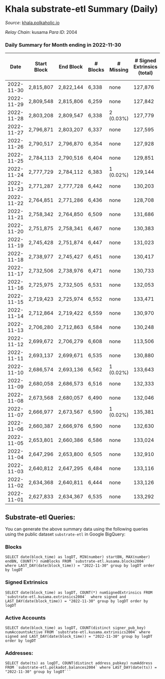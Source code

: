 # Khala substrate-etl Summary (Daily)

_Source_: [khala.polkaholic.io](https://khala.polkaholic.io)

*Relay Chain*: kusama
*Para ID*: 2004



### Daily Summary for Month ending in 2022-11-30


| Date | Start Block | End Block | # Blocks | # Missing | # Signed Extrinsics (total) | # Active Accounts | # Addresses with Balances | # Events | # Transfers | # XCM Transfers In | # XCM Transfers Out |
| ---- | ----------- | --------- | -------- | --------- | --------------------------- | ----------------- | ------------------------- | -------- | ----------- | ------------------ | ------------------- |
| 2022-11-30 | 2,815,807 | 2,822,144 | 6,338 | none  | 127,876 | 1,960 | 19,481 | 1,705,174 | 3,577 ($539,123.23) | 7 ($2,863.97) |   |
| 2022-11-29 | 2,809,548 | 2,815,806 | 6,259 | none  | 127,842 | 2,031 | 19,461 | 1,699,055 | 3,354 ($298,862.63) | 7 ($36.21) |   |
| 2022-11-28 | 2,803,208 | 2,809,547 | 6,338 | 2 (0.03%) | 127,779 | 1,895 | 19,611 | 1,695,777 | 3,272 ($557,901.47) | 6 ($329.02) |   |
| 2022-11-27 | 2,796,871 | 2,803,207 | 6,337 | none  | 127,595 | 1,807 | 19,594 | 1,699,096 | 3,147 ($162,066.65) | 6 ($198.02) |   |
| 2022-11-26 | 2,790,517 | 2,796,870 | 6,354 | none  | 127,928 | 1,790 | 19,585 | 1,701,703 | 2,946 ($275,849.76) | 4 ($199.92) |   |
| 2022-11-25 | 2,784,113 | 2,790,516 | 6,404 | none  | 129,851 | 1,868 |  | 1,722,769 | 3,224 ($189,122.37) | 3 ($15.85) |   |
| 2022-11-24 | 2,777,729 | 2,784,112 | 6,383 | 1 (0.02%) | 129,144 | 1,801 | 19,543 | 1,719,381 | 3,102 ($302,742.19) | 11 ($758.58) |   |
| 2022-11-23 | 2,771,287 | 2,777,728 | 6,442 | none  | 130,203 | 1,819 | 19,508 | 1,736,225 | 3,162 ($546,402.29) | 5 ($150.58) |   |
| 2022-11-22 | 2,764,851 | 2,771,286 | 6,436 | none  | 128,708 | 1,846 |  | 1,713,145 | 3,308 ($317,515.26) | 12 ($863.65) |   |
| 2022-11-21 | 2,758,342 | 2,764,850 | 6,509 | none  | 131,686 | 1,942 |  | 1,753,307 | 3,783 ($608,728.22) | 8 ($159.94) |   |
| 2022-11-20 | 2,751,875 | 2,758,341 | 6,467 | none  | 130,383 | 1,890 |  | 1,737,111 | 3,307 ($362,791.60) | 9 ($709.33) |   |
| 2022-11-19 | 2,745,428 | 2,751,874 | 6,447 | none  | 131,023 | 1,851 |  | 1,745,266 | 3,399 ($256,819.17) | 6 ($207.20) |   |
| 2022-11-18 | 2,738,977 | 2,745,427 | 6,451 | none  | 130,417 | 1,975 |  | 1,734,966 | 3,541 ($778,026.45) | 6 ($368.72) |   |
| 2022-11-17 | 2,732,506 | 2,738,976 | 6,471 | none  | 130,733 | 1,904 | 19,367 | 1,742,170 | 3,566 ($455,347.58) | 12 ($827.67) |   |
| 2022-11-16 | 2,725,975 | 2,732,505 | 6,531 | none  | 132,053 | 1,897 |  | 1,754,081 | 3,430 ($187,822.96) | 5 ($88.21) |   |
| 2022-11-15 | 2,719,423 | 2,725,974 | 6,552 | none  | 133,471 | 1,941 | 19,306 | 1,767,779 | 3,765 ($562,117.63) | 10 ($503.17) |   |
| 2022-11-14 | 2,712,864 | 2,719,422 | 6,559 | none  | 130,970 | 2,065 |  | 1,734,963 | 5,005 ($569,584.90) | 17 ($2,163.71) |   |
| 2022-11-13 | 2,706,280 | 2,712,863 | 6,584 | none  | 130,248 | 1,882 | 19,225 | 1,734,710 | 4,183 ($379,255.60) | 18 ($918.38) |   |
| 2022-11-12 | 2,699,672 | 2,706,279 | 6,608 | none  | 113,506 | 1,906 |  | 1,506,920 | 3,104 ($148,760.83) | 12 ($1,115.51) |   |
| 2022-11-11 | 2,693,137 | 2,699,671 | 6,535 | none  | 130,880 | 1,920 |  | 1,743,731 | 3,225 ($556,671.45) | 15 ($2,070.26) |   |
| 2022-11-10 | 2,686,574 | 2,693,136 | 6,562 | 1 (0.02%) | 133,643 | 2,025 |  | 1,774,546 | 3,718 ($619,282.30) | 22 ($6,338.97) |   |
| 2022-11-09 | 2,680,058 | 2,686,573 | 6,516 | none  | 132,333 | 1,937 |  | 1,756,378 | 3,360 ($318,664.27) | 24 ($2,331.17) |   |
| 2022-11-08 | 2,673,568 | 2,680,057 | 6,490 | none  | 132,046 | 1,891 | 19,043 | 1,755,146 | 3,440 ($626,063.41) | 23 ($2,551.97) |   |
| 2022-11-07 | 2,666,977 | 2,673,567 | 6,590 | 1 (0.02%) | 135,381 | 2,132 |  | 1,795,149 | 4,100 ($1,622,936.71) | 29 ($3,845.43) |   |
| 2022-11-06 | 2,660,387 | 2,666,976 | 6,590 | none  | 132,630 | 2,117 | 18,994 | 1,766,536 | 4,016 ($1,047,337.59) | 43 ($6,113.12) |   |
| 2022-11-05 | 2,653,801 | 2,660,386 | 6,586 | none  | 133,024 | 1,886 |  | 1,773,914 | 3,158 ($347,583.21) | 15 ($1,345.72) |   |
| 2022-11-04 | 2,647,296 | 2,653,800 | 6,505 | none  | 132,910 | 2,271 |  | 1,762,738 | 3,954 ($421,047.47) | 40 ($2,352.18) |   |
| 2022-11-03 | 2,640,812 | 2,647,295 | 6,484 | none  | 133,116 | 2,037 | 18,761 | 1,761,591 | 3,722 ($437,744.50) | 48 ($2,916.07) |   |
| 2022-11-02 | 2,634,368 | 2,640,811 | 6,444 | none  | 133,126 | 2,283 |  | 1,755,028 | 4,259 ($784,436.93) | 50 ($3,792.28) |   |
| 2022-11-01 | 2,627,833 | 2,634,367 | 6,535 | none  | 133,292 | 2,051 | 18,599 | 1,765,065 | 3,600 ($777,522.97) | 24 ($2,150.85) |   |

## Substrate-etl Queries:
You can generate the above summary data using the following queries using the public dataset `substrate-etl` in Google BigQuery:


### Blocks
```
SELECT date(block_time) as logDT, MIN(number) startBN, MAX(number) endBN, COUNT(*) numBlocks FROM `substrate-etl.kusama.blocks2004`  where LAST_DAY(date(block_time)) = "2022-11-30" group by logDT order by logDT
```


### Signed Extrinsics
```
SELECT date(block_time) as logDT, COUNT(*) numSignedExtrinsics FROM `substrate-etl.kusama.extrinsics2004`  where signed and LAST_DAY(date(block_time)) = "2022-11-30" group by logDT order by logDT
```


### Active Accounts
```
SELECT date(block_time) as logDT, COUNT(distinct signer_pub_key) numAccountsActive FROM `substrate-etl.kusama.extrinsics2004` where signed and LAST_DAY(date(block_time)) = "2022-11-30" group by logDT order by logDT
```


### Addresses:
```
SELECT date(ts) as logDT, COUNT(distinct address_pubkey) numAddress FROM `substrate-etl.polkadot.balances2004` where LAST_DAY(date(ts)) = "2022-11-30" group by logDT```

